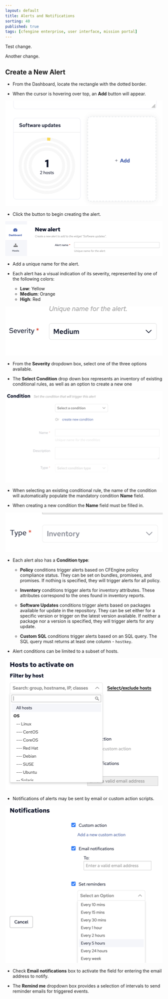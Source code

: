 ```yaml
---
layout: default
title: Alerts and Notifications
sorting: 40
published: true
tags: [cfengine enterprise, user interface, mission portal]
---
```


Test change.

Another change.

## Create a New Alert ##

* From the Dashboard, locate the rectangle with the dotted border.

* When the cursor is hovering over top, an **Add** button will appear.


![New Alerts](Alerts.new.png)

* Click the button to begin creating the alert.


![New Alerts Name](Alerts.top.name.png)

* Add a unique name for the alert.

* Each alert has a visual indication of its severity, represented by one of the following colors:
	* **Low**: Yellow
	* **Medium**: Orange
	* **High**: Red
	

![New Alerts Severity](Alerts.top.severity.png)

* From the **Severity** dropdown box, select one of the three options available.
	
* The **Select Condition** drop down box represents an inventory of existing conditional rules, as well as an option to create a new one	


![New Alerts Condition](Alerts.top.condition.png)

* When selecting an existing conditional rule, the name of the condition will automatically populate the mandatory condition **Name** field.

* When creating a new condition the **Name** field must be filled in.


![New Alerts Condition Type](Alerts.bottom.condition.type.png)

* Each alert also has a **Condition type**:
	* **Policy** conditions trigger alerts based on CFEngine policy compliance status. They can be set on bundles, promisees, and promises. If nothing is specified, they will trigger alerts for all policy.

	* **Inventory** conditions trigger alerts for inventory attributes. These attributes correspond to the ones found in inventory reports.

	* **Software Updates** conditions trigger alerts based on packages available for update in the repository. They can be set either for a specific version or trigger on the latest version available. If neither a package nor a version is specified, they will trigger alerts for any update.
	
	* **Custom SQL** conditions trigger alerts based on an SQL query. The SQL query must returns at least one column - `hostkey`.

* Alert conditions can be limited to a subset of hosts.

![New Alerts Hosts](Alerts.bottom.hosts.png)

* Notifications of alerts may be sent by email or custom action scripts.

![New Alerts Notifications](Alerts.bottom.notifications.png)

* Check **Email notifications** box to activate the field for entering the email address to notify.

* The **Remind me** dropdown box provides a selection of intervals to send reminder emails for triggered events.
